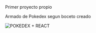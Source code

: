 Primer proyecto propio

Armado de Pokedex segun boceto creado

![POKEDEX + REACT](https://github.com/DanyBF/iniciandoReact/assets/102631380/a7fcc0ee-8d41-4056-b5f1-e654f0ae28fb)
